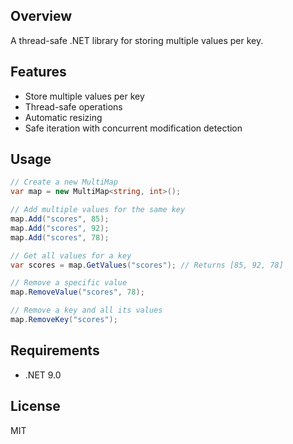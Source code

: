 ## Overview

A thread-safe .NET library for storing multiple values per key.

## Features

- Store multiple values per key
- Thread-safe operations
- Automatic resizing
- Safe iteration with concurrent modification detection

## Usage

```csharp
// Create a new MultiMap
var map = new MultiMap<string, int>();

// Add multiple values for the same key
map.Add("scores", 85);
map.Add("scores", 92);
map.Add("scores", 78);

// Get all values for a key
var scores = map.GetValues("scores"); // Returns [85, 92, 78]

// Remove a specific value
map.RemoveValue("scores", 78);

// Remove a key and all its values
map.RemoveKey("scores");
```

## Requirements

- .NET 9.0

## License

MIT